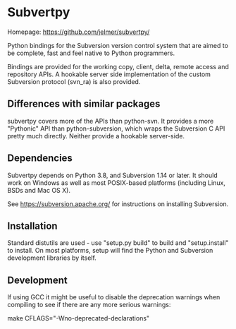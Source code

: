Subvertpy
=========

Homepage: https://github.com/jelmer/subvertpy/

Python bindings for the Subversion version control system that are aimed to be
complete, fast and feel native to Python programmers.

Bindings are provided for the working copy, client, delta, remote access and
repository APIs. A hookable server side implementation of the custom Subversion
protocol (svn_ra) is also provided.

Differences with similar packages
---------------------------------
subvertpy covers more of the APIs than python-svn. It provides a more
"Pythonic" API than python-subversion, which wraps the Subversion C API pretty
much directly. Neither provide a hookable server-side.

Dependencies
------------
Subvertpy depends on Python 3.8, and Subversion 1.14 or later. It should
work on Windows as well as most POSIX-based platforms (including Linux, BSDs
and Mac OS X).

See https://subversion.apache.org/ for instructions on installing Subversion.

Installation
------------
Standard distutils are used - use "setup.py build" to build and "setup.install"
to install. On most platforms, setup will find the Python and Subversion
development libraries by itself.

Development
-----------
If using GCC it might be useful to disable the deprecation warnings when
compiling to see if there are any more serious warnings:

make CFLAGS="-Wno-deprecated-declarations"
